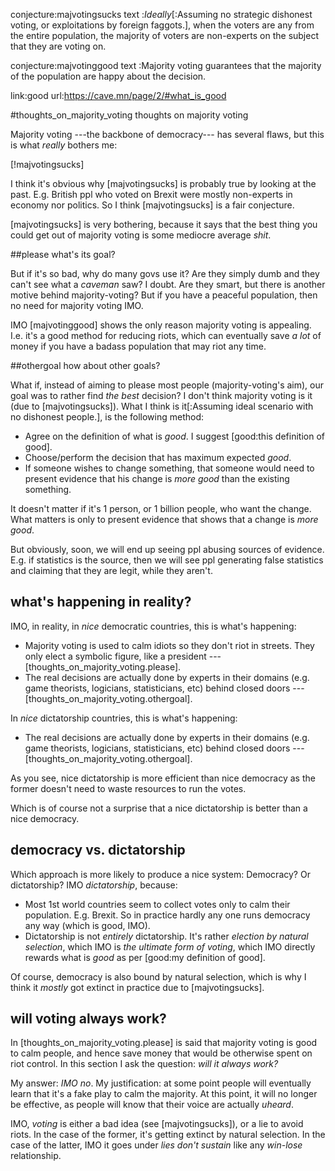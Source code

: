conjecture:majvotingsucks
text      :_Ideally_[:Assuming no strategic dishonest voting, or exploitations
           by foreign faggots.], when the voters are any from the entire
           population, the majority of voters are non-experts on the subject
           that they are voting on.

conjecture:majvotinggood
text      :Majority voting guarantees that the majority of the population are
           happy about the decision.

link:good
url:https://cave.mn/page/2/#what_is_good

#thoughts_on_majority_voting thoughts on majority voting

Majority voting ---the backbone of democracy--- has several flaws, but this is
what _really_ bothers me:

[!majvotingsucks]

I think it's obvious why [majvotingsucks] is probably true by looking at the
past.  E.g. British ppl who voted on Brexit were mostly non-experts in economy
nor politics.  So I think [majvotingsucks] is a fair conjecture.

[majvotingsucks] is very bothering, because it says that the best thing you
could get out of majority voting is some mediocre average _shit_.

##please what's its goal?

But if it's so bad, why do many govs use it?  Are they simply dumb and they
can't see what a _caveman_ saw?  I doubt.  Are they smart, but there is another
motive behind majority-voting?  But if you have a peaceful population, then no
need for majority voting IMO.

IMO [majvotinggood] shows the only reason majority voting is appealing.  I.e.
it's a good method for reducing riots, which can eventually save _a lot_ of
money if you have a badass population that may riot any time.

##othergoal how about other goals?

What if, instead of aiming to please most people (majority-voting's aim), our
goal was to rather find _the best_ decision?  I don't think majority voting is
it (due to [majvotingsucks]).  What I think is it[:Assuming ideal scenario with
no dishonest people.], is the following method:

+ Agree on the definition of what is _good_.  I suggest [good:this definition
   of good].
+ Choose/perform the decision that has maximum expected _good_.
+ If someone wishes to change something, that someone would need to present
  evidence that his change is _more good_ than the existing something.

It doesn't matter if it's 1 person, or 1 billion people, who want the change.
What matters is only to present evidence that shows that a change is _more
good_.

But obviously, soon, we will end up seeing ppl abusing sources of evidence.
E.g. if statistics is the source, then we will see ppl generating false
statistics and claiming that they are legit, while they aren't.

## what's happening in reality?

IMO, in reality, in _nice_ democratic countries, this is what's happening:

+ Majority voting is used to calm idiots so they don't riot in streets.  They
  only elect a symbolic figure, like a president ---
  [thoughts_on_majority_voting.please].
+ The real decisions are actually done by experts in their domains (e.g. game
  theorists, logicians, statisticians, etc) behind closed doors ---
  [thoughts_on_majority_voting.othergoal].

In _nice_ dictatorship countries, this is what's happening:

+ The real decisions are actually done by experts in their domains (e.g. game
  theorists, logicians, statisticians, etc) behind closed doors ---
  [thoughts_on_majority_voting.othergoal].

As you see, nice dictatorship is more efficient than nice democracy as the
former doesn't need to waste resources to run the votes.

Which is of course not a surprise that a nice dictatorship is better than a
nice democracy.

## democracy vs. dictatorship

Which approach is more likely to produce a nice system: Democracy? Or
dictatorship?  IMO _dictatorship_, because:

* Most 1st world countries seem to collect votes only to calm their population.
  E.g. Brexit.  So in practice hardly any one runs democracy any way (which is
  good, IMO).
* Dictatorship is not _entirely_ dictatorship.  It's rather _election by
  natural selection_, which IMO is _the ultimate form of voting_, which IMO
  directly rewards what is _good_ as per [good:my definition of good].

Of course, democracy is also bound by natural selection, which is why I think
it _mostly_ got extinct in practice due to [majvotingsucks].

## will voting always work?

In [thoughts_on_majority_voting.please] is said that majority voting is good to
calm people, and hence save money that would be otherwise spent on riot
control.  In this section I ask the question: _will it always work?_

My answer: _IMO no_.  My justification:  at some point people will eventually
learn that it's a fake play to calm the majority.  At this point, it will no
longer be effective, as people will know that their voice are actually
_uheard_.

IMO, _voting_ is either a bad idea (see [majvotingsucks]), or a lie to avoid
riots.  In the case of the former, it's getting extinct by natural selection.
In the case of the latter, IMO it goes under _lies don't sustain_ like any
_win-lose_ relationship.
